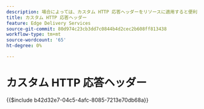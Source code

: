 ```yaml
---
description: 場合によっては、カスタム HTTP 応答ヘッダーをリソースに適用すると便利です（例えば、CORS を許可する場合など）。 ヘッダーを指定する場合は、SharePoint またはGoogle Drive 内の Web サイトの「/.helix」フォルダーに、SharePointの「headers.xlsx」またはGoogle Drive の「headers」という名前の Excel ブックまたはGoogle Sheets ワークブックを作成します。
title: カスタム HTTP 応答ヘッダー
feature: Edge Delivery Services
source-git-commit: 80d974c23cb3dd7c0844b4d2cec2b608ff813438
workflow-type: tm+mt
source-wordcount: '65'
ht-degree: 0%

---
```


# カスタム HTTP 応答ヘッダー

{{$include b42d32e7-04c5-4afc-8085-7213e70db68a}}